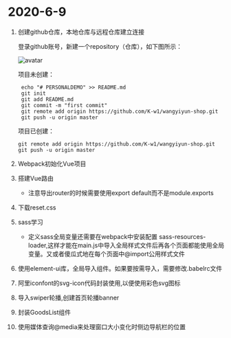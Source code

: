 # 2020-6-9
  1. 创建github仓库，本地仓库与远程仓库建立连接


     登录github账号，新建一个repository（仓库），如下图所示：


      ![avatar](/readme-img/1.png)



      项目未创建：



          echo "# PERSONALDEMO" >> README.md
          git init
          git add README.md
          git commit -m "first commit"
          git remote add origin https://github.com/K-w1/wangyiyun-shop.git
          git push -u origin master


      项目已创建：


         git remote add origin https://github.com/K-w1/wangyiyun-shop.git
         git push -u origin master
  
  2. Webpack初始化Vue项目

  3. 搭建Vue路由

     + 注意导出router的时候需要使用export default而不是module.exports

  4. 下载reset.css

  5. sass学习
    
     + 定义sass全局变量还需要在webpack中安装配置 sass-resources-loader,这样才能在main.js中导入全局样式文件后再各个页面都能使用全局变量。又或者傻瓜式地在每个页面中@import公用样式文件

  6. 使用element-ui库，全局导入组件。如果要按需导入，需要修改.babelrc文件

  7. 阿里iconfont的svg-icon代码封装使用,以便使用彩色svg图标

  8. 导入swiper轮播,创建首页轮播banner

  9. 封装GoodsList组件

  10. 使用媒体查询@media来处理窗口大小变化时侧边导航栏的位置